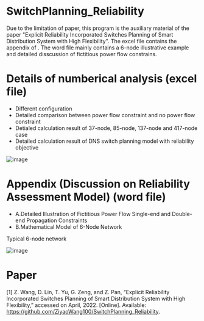 # SwitchPlanning_Reliability

Due to the limitation of paper, this program is the auxiliary material of the paper "Explicit Reliability Incorporated Switches Planning of Smart Distribution System with High Flexibility". The excel file contains the appendix of . The word file mainly contains a 6-node illustrative example and detailed disscussion of fictitious power flow constrains.

# Details of numberical analysis (excel file)
* Different configuration
* Detailed comparison between power flow constraint and no power flow constraint
* Detialed calculation result of 37-node, 85-node, 137-node and 417-node case
* Detailed calculation result of DNS switch planning model with reliability objective

![image](https://user-images.githubusercontent.com/93502916/141611396-e35de071-5e2b-44aa-9d72-aabef34b81de.png)

# Appendix (Discussion on Reliability Assessment Model) (word file)
* A.Detailed Illustration of Fictitious Power Flow Single-end and Double-end Propagation Constraints
* B.Mathematical Model of 6-Node Network

Typical 6-node network

![image](https://user-images.githubusercontent.com/93502916/141609382-db8723b7-ba87-44f9-b757-602d8886dce3.png)

# Paper
[1] Z. Wang, D. Lin, T. Yu, G. Zeng, and Z. Pan, “Explicit Reliability Incorporated Switches Planning of Smart Distribution System with High Flexibility,” 
accessed on April, 2022. [Online]. Available: https://github.com/ZiyaoWang100/SwitchPlanning_Reliability.
